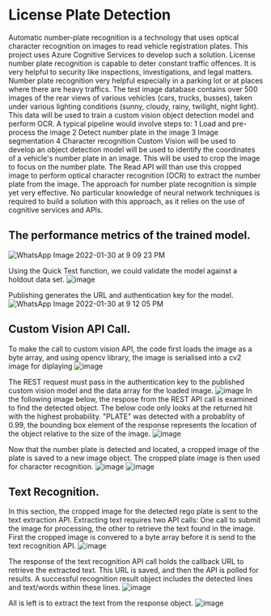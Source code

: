 
# License Plate Detection

Automatic number-plate recognition is a technology that uses optical character recognition on images to read vehicle registration plates. This project uses Azure Cognitive Services to develop such a solution. License number plate recognition is capable to deter constant traffic offences. It is very helpful to security like inspections, investigations, and legal matters. Number plate recognition very helpful especially in a parking lot or at places where there are heavy traffics. The test image database contains over 500 images of the rear views of various vehicles (cars, trucks, busses), taken under various lighting conditions (sunny, cloudy, rainy, twilight, night light). This data will be used to train a custom vision object detection model and perform OCR. A typical pipeline would involve steps to: 1 Load and pre-process the image 2 Detect number plate in the image 3 Image segmentation 4 Character recognition Custom Vision will be used to develop an object detection model will be used to identify the coordinates of a vehicle's number plate in an image. This will be used to crop the image to focus on the number plate. The Read API will than use this cropped image to perform optical character recognition (OCR) to extract the number plate from the image. The approach for number plate recognition is simple yet very effective. No particular knowledge of neural network techniques is required to build a solution with this approach, as it relies on the use of cognitive services and APIs.


## The performance metrics of the trained model.

![WhatsApp Image 2022-01-30 at 9 09 23 PM](https://user-images.githubusercontent.com/61341411/152396445-863f115b-bcb1-4aac-8af2-0bb055861d91.jpeg)

Using the Quick Test function, we could validate the model against a holdout data set.
![image](https://user-images.githubusercontent.com/61341411/152396673-ddcc23d1-22f3-4cf0-a0bf-ad6c4884164e.png)

Publishing generates the URL and authentication key for the model.
![WhatsApp Image 2022-01-30 at 9 12 05 PM](https://user-images.githubusercontent.com/61341411/152407406-44e04d3d-2d87-4224-a976-7f1ab2608660.jpeg)

## Custom Vision API Call.
To make the call to custom vision API, the code first loads the image as a byte array, and using opencv library, the image is serialised into a cv2 image for diplaying
![image](https://user-images.githubusercontent.com/61341411/152410132-bfa2513e-fdea-4ca2-8556-e0243655070f.png)

The REST request must pass in the authentication key to the published custom vision model and the data array for the loaded image.
![image](https://user-images.githubusercontent.com/61341411/152410448-5bdee4cd-3133-4ff5-9ef0-d0f10da70f0d.png)
In the following image below, the respose from the REST API call is examined to find the detected object. The below code only looks at the returned hit with the highest probability.
"PLATE" was detected with a probablity of 0.99, the bounding box element of the response represents the location of the object relative to the size of the image.
![image](https://user-images.githubusercontent.com/61341411/152410970-5e8dde42-5514-43aa-943b-cf59d8adcd9d.png)

Now that the number plate is detected and located, a cropped image of the plate is saved to a new image object. The cropped plate image is then used for character recognition.
![image](https://user-images.githubusercontent.com/61341411/152413199-ad74eeaa-f4ad-444e-bd1b-b7784c7168de.png)
![image](https://user-images.githubusercontent.com/61341411/152413281-f9d3978f-da20-476d-a690-61da79a3063f.png)

## Text Recognition.
In this section, the cropped image for the detected rego plate is sent to the text extraction API.
Extracting text requires two API calls: One call to submit the image for processing, the other to retrieve the text found in the image.
First the cropped image is convered to a byte array before it is send to the text recognition API.
![image](https://user-images.githubusercontent.com/61341411/152413838-a17de99b-7420-4d7e-8abf-05dc0e9512c7.png)

The response of the text recognition API call holds the callback URL to retrieve the extracted text. This URL is saved, and then the API is polled for results.
A successful recognition result object includes the detected lines and text/words within these lines.
![image](https://user-images.githubusercontent.com/61341411/152414098-3ca0225a-56c5-4235-b9b7-d6a1c7ca67f2.png)

All is left is to extract the text from the response object.
![image](https://user-images.githubusercontent.com/61341411/152414377-f21af156-56f5-47b3-a0ae-104fc7fbdbda.png)

